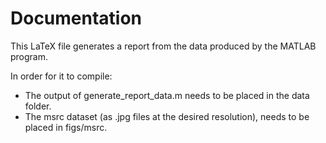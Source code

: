 # Documentation
This LaTeX file generates a report from the data produced by the MATLAB program.

In order for it to compile:
* The output of generate_report_data.m needs to be placed in the data folder.
* The msrc dataset (as .jpg files at the desired resolution), needs to be placed in figs/msrc.